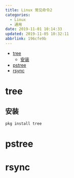 ```yaml
---
title: Linux 常见命令2
categories: 
  - Linux
  - 通用
date: 2019-11-01 10:14:33
updated: 2019-11-05 10:32:11
abbrlink: 196cfe9b
---
```

- [tree](/blog/196cfe9b/#tree)
    - [安装](/blog/196cfe9b/#安装)
- [pstree](/blog/196cfe9b/#pstree)
- [rsync](/blog/196cfe9b/#rsync)

<!--more-->
<script src="https://cdn.bootcss.com/jquery/3.4.0/jquery.slim.min.js"></script>
<script>$(document).ready(function () {$(".post-body > ul:nth-child(1)").hide();});</script>

<!--end-->
# tree
## 安装
```shell
pkg install tree
```
# pstree
# rsync
